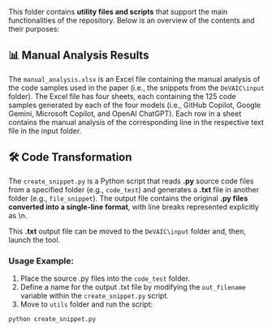 This folder contains **utility files and scripts** that support the main functionalities of the repository. Below is an overview of the contents and their purposes:

## 📊 Manual Analysis Results
The ``manual_analysis.xlsx`` is an Excel file containing the manual analysis of the code samples used in the paper (i.e., the snippets from the ``DeVAIC\input`` folder). 
The Excel file has four sheets, each containing the 125 code samples generated by each of the four models (i.e., GitHub Copilot, Google Gemini, Microsoft Copilot, and OpenAI ChatGPT). 
Each row in a sheet contains the manual analysis of the corresponding line in the respective text file in the input folder.


## 🛠️ Code Transformation

The ``create_snippet.py`` is a Python script that reads **.py** source code files from a specified folder (e.g., ``code_test``) and generates a **.txt** file in another folder (e.g., ``file_snippet``). The output file contains the original **.py files converted into a single-line format**, with line breaks represented explicitly as \n. 

This **.txt** output file can be moved to the ``DeVAIC\input`` folder and, then, launch the tool.

### Usage Example:
1. Place the source .py files into the ``code_test`` folder.
2. Define a name for the output .txt file by modifying the ``out_filename`` variable within the ``create_snippet.py`` script.
3. Move to ``utils`` folder and run the script:
```python
python create_snippet.py
```